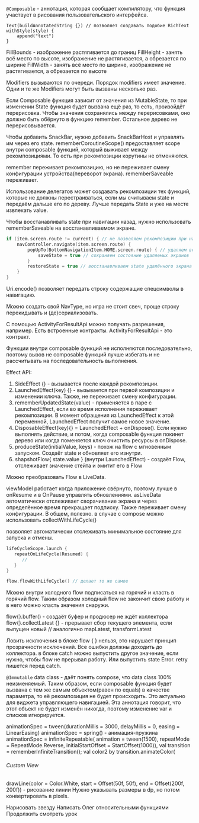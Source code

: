 `@Composable` - аннотация, которая сообщает компилятору, что функция участвует в рисования пользовательского интерфейса.

```
Text(buildAnnotatedString {}) // позволяет создавать подобие RichText
withStyle(style) {
    append("text")
}
```

FillBounds - изображение растягивается до границ
FillHeight - занять всё место по высоте, изображение не растягивается, а обрезается по ширине
FillWidth - занять всё место по ширине, изображение не растягивается, а обрезается по высоте

Modifiers вызываются по очереди.
Порядок modifiers имеет значение.
Одни и те же Modifiers могут быть вызваны несколько раз.

Если Composable функция зависит от значения из MutableState, то при изменении State функция будет вызвана ещё раз, то
есть, произойдёт перерисовка. Чтобы значения сохранялись между перерисовками, оно должно быть обёрнуто в
функцию remember. Остальное дерево не перерисовывается.

Чтобы добавить SnackBar, нужно добавить SnackBarHost и управлять им через его state.
rememberCoroutineScope() предоставляет scope внутри composable функций, который выживает между рекомпозициями.
То есть при рекомпозиции корутины не отменяются.

remember переживает рекомпозицию, но не переживает смену конфигурации устройства(переворот экрана). rememberSaveable
переживает.

Использование делегатов может создавать рекомпозиции тех функций, которые не должны перестраиваться, если мы считываем
state и передаём дальше его по дереву. Лучше передать State и уже на месте извлекать value.

Чтобы восстанавливать state при навигации назад, нужно использовать rememberSaveable на восстанавливаемом экране.

```kotlin
if (item.screen.route != current) { // не позволяем рекомпозицию при нажатии на тот же самый элемент
    navController.navigate(item.screen.route) {
        popUpTo(BottomNavigationItem.HOME.screen.route) { // удаляем всё до определенного экрана
            saveState = true // сохраняем состояние удаляемых экранов
        }
        restoreState = true // восстанавливаем state удалённого экрана
    }
}
```

Uri.encode() позволяет передать строку содержащие спецсимволы в навигацию.

Можно создать свой NavType, но игра не стоит свеч, проще строку перекидывать и (де)сериализовать.

С помощью ActivityForResultApi можно получать разрешения, например. Есть встроенные контракты.
ActivityForResultApi - это контракт.

Функции внутри composable функций не исполняются последовательно, поэтому вызов не composable функций лучше избегать и
не рассчитывать на последовательность выполнения.

Effect API:
1) SideEffect {} - вызывается после каждой рекомпозиции.
2) LaunchedEffect(key) {} - вызывается при первой композиции и изменении ключа. Также, не переживает смену конфигурации.
3) rememberUpdatedState(value) - применяется в паре с LaunchedEffect, если во время исполнения переживает рекомпозиции.
   В момент обращения из LaunchedEffect к этой переменной, LaunchedEffect получит самое новое значение.
4) DisposableEffect(key){} = LaunchedEffect + onDispose(). Если нужно выполнять действие, и потом, когда composable
   функция покинет дерево или когда поменяется ключ очистить ресурсы в onDispose.
5) produceState(initialValue, keys) - похож на flow c мгновенным запуском. Создаёт state и обновляет его изнутри.
6) shapshotFlow{ state.value } (внутри LaunchedEffect) - создаёт Flow, отслеживает значение стейта и эмитит его в Flow

Можно преобразовать Flow в LiveData.

viewModel работает когда приложение свёрнуто, поэтому лучше в onResume и в OnPause управлять обновлениями.
asLiveData автоматически отслеживает сворачивание экрана и через определённое время прекращает подписку.
Также переживает смену конфигурации. В общем, полезно.
в случае с compose можно использовать collectWithLifeCycle()

позволяет автоматически отслеживать минимальное состояние для запуска и отмены.
```kotlin
lifeCycleScope.launch {
   repeatOnLifeCycle(Resumed) {
      //
   }
}

flow.flowWithLifeCycle() // делает то же самое
```

Можно внутри холодного flow подписаться на горячий и класть в горячий flow. Таким образом холодный flow не закончит свою
работу и в него можно класть значения снаружи.

flow{}.buffer() - создаёт буфер и продюсер не ждёт коллектора
flow{}.collectLatest {} - прерывает сбор текущего элемента, если выпущен новый // аналогично mapLatest, transformLatest

Ловить исключения в блоке flow { } нельзя, это нарушает принцип прозрачности исключений. Все ошибки должны доходить до
коллектора. в блоке catch можно выпустить другое значение, если нужно, чтобы flow не прерывал работу. Или выпустить
state Error. retry пишется перед catch.

`@Immutable` data class - даёт понять compose, что data class 100% неизменяемый. Таким образом, если composable функция
будет вызвана с тем же самым объектом(равен по equals) в качестве параметра, то её рекомпозиция не будет происходить.
Это актуально для виджета управляющего навигацией.
Эта аннотация говорит, что этот объект не будет изменён никогда, поэтому изменение var и списков игнорируется.

animationSpec = tween(durationMillis = 3000, delayMillis = 0, easing = LinearEasing)
animationSpec = spring() - анимация-пружина
animationSpec = infiniteRepeatable( animation = tween(1500), repeatMode = RepeatMode.Reverse, initialStartOffset =
StartOffset(1000)),
val transition = rememberInfiniteTransition();
val color2 by transition.animateColor(

###### Custom View
drawLine(color = Color.White, start = Offset(50f, 50f), end = Offset(200f, 200f)) - рисование линии
Нужно указывать размеры в dp, но потом конвертировать в pixels.

Нарисовать звезду
Написать Олег относительными функциями
Продолжить смотреть урок